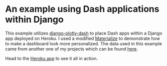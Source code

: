 # An example using Dash applications within Django

This example utilizes [django-plotly-dash](https://django-plotly-dash.readthedocs.io/en/latest/) to place Dash apps within a Django app deployed on Heroku. I used a modified [Materialize](https://materializecss.com/) to demonstrate how to make a dashboard look more personalized. The data used in this example came from another one of my projects which can be found [here](https://github.com/xxristoskk/2020-election-analysis).

Head to the [Heroku app](https://testingtw33typy.herokuapp.com/) to see it all in action.
